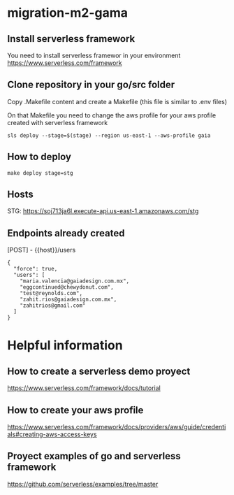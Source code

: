 # migration-m2-gama

## Install serverless framework
You need to install serverless framewor in your environment
https://www.serverless.com/framework

## Clone repository in your go/src folder

Copy .Makefile content and create a Makefile (this file is similar to .env files) 

On that Makefile you need to change the aws profile for your aws profile created with serverless framework

```
sls deploy --stage=$(stage) --region us-east-1 --aws-profile gaia
```

## How to deploy
```
make deploy stage=stg
```

## Hosts
STG: https://soj713ja6l.execute-api.us-east-1.amazonaws.com/stg

## Endpoints already created
[POST] - {{host}}/users
```
{
  "force": true,
  "users": [
    "maria.valencia@gaiadesign.com.mx",
    "eggcontinued@chewydonut.com",
    "test@reynolds.com",
    "zahit.rios@gaiadesign.com.mx",
    "zahitrios@gmail.com"
  ]
}
```

# Helpful information

## How to create a serverless demo proyect
https://www.serverless.com/framework/docs/tutorial

## How to create your aws profile
https://www.serverless.com/framework/docs/providers/aws/guide/credentials#creating-aws-access-keys

## Proyect examples of go and serverless framework
https://github.com/serverless/examples/tree/master